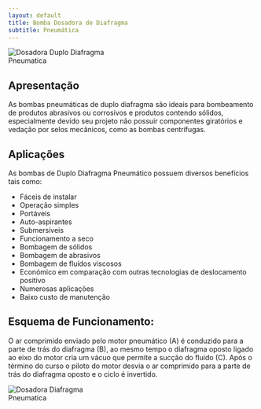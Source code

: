 ```yaml
---
layout: default
title: Bomba Dosadora de Diafragma 
subtitle: Pneumática
---
```


<img class="img-responsive pull-right" style="max-width: 50%;" src="../../website/images/bomba-dosadora-pneumatica-duplo-diafragma.jpg" alt="Dosadora Duplo Diafragma Pneumatica">

## Apresentação

As bombas pneumáticas de duplo diafragma são ideais para bombeamento de produtos abrasivos ou corrosivos e produtos contendo sólidos, especialmente devido seu projeto não possuir componentes giratórios e vedação por selos mecânicos, como as bombas centrífugas.

## Aplicações

As bombas de Duplo Diafragma Pneumático possuem diversos benefícios tais como:

- Fáceis de instalar
- Operação simples
- Portáveis
- Auto-aspirantes
- Submersíveis
- Funcionamento a seco
- Bombagem de sólidos
- Bombagem de abrasivos
- Bombagem de fluídos viscosos
- Económico em comparação com outras tecnologias de deslocamento positivo
- Numerosas aplicações
- Baixo custo de manutenção

## Esquema de Funcionamento:

O ar comprimido enviado pelo motor pneumático (A) é conduzido para a parte de trás do diafragma (B), ao mesmo tempo o diafragma oposto ligado ao eixo do motor cria um vácuo que permite a sucção do fluido (C). Após o término do curso o piloto do motor desvia o ar comprimido para a parte de trás do diafragma oposto e o ciclo é invertido.


<img class="img-responsive center" style="max-width: 38%;" src="../../website/images/Dosadora diafragma pneumatica 1.png" alt="Dosadora Diafragma Pneumatica">


  

